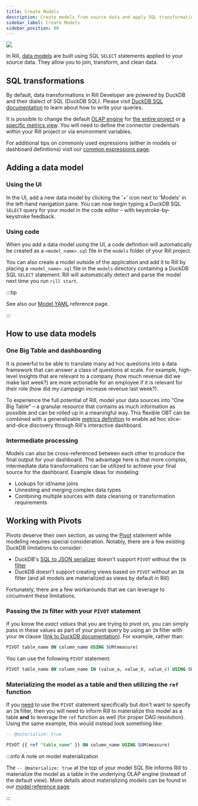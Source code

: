 ```yaml
---
title: Create Models
description: Create models from source data and apply SQL transformations
sidebar_label: Create Models
sidebar_position: 00
---
```


<img src = '/img/build/model/model.png' class='rounded-gif' />
<br />

In Rill, [data models](/reference/project-files/models.md) are built using SQL `SELECT` statements applied to your source data.
They allow you to join, transform, and clean data.

## SQL transformations

By default, data transformations in Rill Developer are powered by DuckDB and their dialect of SQL (DuckDB SQL). Please visit [DuckDB SQL documentation](https://duckdb.org/docs/sql/introduction) to learn about how to write your queries.

It is possible to change the default [OLAP engine](https://docs.rilldata.com/build/olap/) for [the entire project](https://docs.rilldata.com/reference/project-files/rill-yaml#configuring-the-default-olap-engine) or [a specific metrics view](https://docs.rilldata.com/reference/project-files/metrics-views). You will need to define the connector credentials within your Rill project or via environment variables.

For additional tips on commonly used expressions (either in models or dashboard definitions) visit our [common expressions page](/build-dashboard/metrics-view/advanced-expressions/advanced-expressions.md).


## Adding a data model

### Using the UI
In the UI, add a new data model by clicking the '+' icon next to 'Models' in the left-hand navigation pane. You can now begin typing a DuckDB SQL `SELECT` query for your model in the code editor – with keystroke-by-keystroke feedback.

### Using code
When you add a data model using the UI, a code definition will automatically be created as a `<model_name>.sql` file in the `models` folder of your Rill project.

You can also create a model outside of the application and add it to Rill by placing a `<model_name>.sql` file in the `models` directory containing a DuckDB SQL `SELECT` statement. Rill will automatically detect and parse the model next time you run `rill start`.

:::tip

See also our [Model YAML](../../reference/project-files/models) reference page.

:::

## How to use data models

### One Big Table and dashboarding

It is powerful to be able to translate many ad hoc questions into a data framework that can answer a class of questions at scale. For example, high-level insights that are relevant to a company (how much revenue did we make last week?) are more actionable for an employee if it is relevant for their role (how did my campaign increase revenue last week?).

To experience the full potential of Rill, model your data sources into "One Big Table" – a granular resource that contains as much information as possible and can be rolled up in a meaningful way. This flexible OBT can be combined with a generalizable [metrics definition](/build-dashboard/dashboards) to enable ad hoc slice-and-dice discovery through Rill's interactive dashboard.

### Intermediate processing

Models can also be cross-referenced between each other to produce the final output for your dashboard. The advantage here is that more complex, intermediate data transformations can be utilized to achieve your final source for the dashboard. Example ideas for modeling:

- Lookups for id/name joins
- Unnesting and merging complex data types
- Combining multiple sources with data cleansing or transformation requirements

## Working with Pivots

Pivots deserve their own section, as using the [Pivot](https://duckdb.org/docs/sql/statements/pivot) statement while modeling requires special consideration. Notably, there are a few existing DuckDB limitations to consider:
- DuckDB's [SQL to JSON serializer](https://duckdb.org/docs/extensions/json.html#serializing-and-deserializing-sql-to-json-and-vice-versa) doesn't support `PIVOT` without the `IN` [filter](https://duckdb.org/docs/sql/statements/pivot#in-filter-for-on-clause)
- DuckDB doesn't support creating views based on `PIVOT` without an `IN` filter (and all models are materialized as views by default in Rill)

Fortunately, there are a few workarounds that we can leverage to circumvent these limitations.

### Passing the `IN` filter with your `PIVOT` statement

If you know the _exact values_ that you are trying to pivot on, you can simply pass in these values as part of your pivot query by using an `IN` filter with your `ON` clause ([link to DuckDB documentation](https://duckdb.org/docs/sql/statements/pivot#in-filter-for-on-clause)). For example, rather than:

```sql
PIVOT table_name ON column_name USING SUM(measure)
```

You can use the following `PIVOT` statement:

```sql
PIVOT table_name ON column_name IN (value_a, value_b, value_c) USING SUM(measure)
```

### Materializing the model as a table and then utilizing the `ref` function

If you <u>need</u> to use the `PIVOT` statement specifically but don't want to specify an `IN` filter, then you will need to inform Rill to materialize this model as a table **and** to leverage the `ref` function as well (for proper DAG resolution). Using the same example, this would instead look something like:

```sql
-- @materialize: true

PIVOT {{ ref "table_name" }} ON column_name USING SUM(measure)
```

:::info A note on model materialization

The `-- @materialize: true` at the top of your model SQL file informs Rill to materialize the model as a table in the underlying OLAP engine (instead of the default view). More details about materializing models can be found in our [model reference page](/reference/project-files/models#model-materialization).

:::